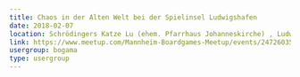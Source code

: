 ```yaml
---
title: Chaos in der Alten Welt bei der Spielinsel Ludwigshafen
date: 2018-02-07
location: Schrödingers Katze Lu (ehem. Pfarrhaus Johanneskirche) , Ludwigshafen
link: https://www.meetup.com/Mannheim-Boardgames-Meetup/events/247260357/
usergroup: bogama
type: usergroup
---
```

